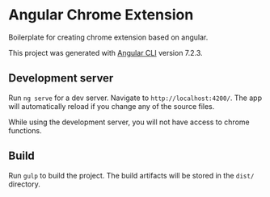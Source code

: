 # Angular Chrome Extension
Boilerplate for creating chrome extension based on angular. 

This project was generated with [Angular CLI](https://github.com/angular/angular-cli) version 7.2.3.


## Development server

Run `ng serve` for a dev server. Navigate to `http://localhost:4200/`. The app will automatically reload if you change any of the source files. 

While using the development server, you will not have access to chrome functions.

## Build

Run `gulp` to build the project. The build artifacts will be stored in the `dist/` directory. 

